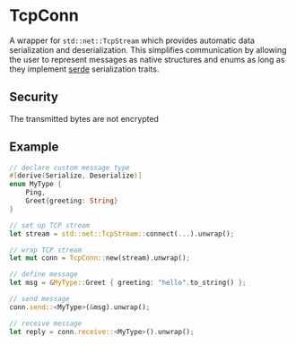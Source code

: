 # TcpConn
A wrapper for `std::net::TcpStream` which provides automatic data serialization
and deserialization. This simplifies communication by allowing the user to
represent messages as native structures and enums as long as they implement
[serde](https://serde.rs/) serialization traits.

## Security
The transmitted bytes are not encrypted

## Example
```rust
// declare custom message type
#[derive(Serialize, Deserialize)]
enum MyType {
    Ping,
    Greet{greeting: String}
}

// set up TCP stream
let stream = std::net::TcpStream::connect(...).unwrap();

// wrap TCP stream
let mut conn = TcpConn::new(stream).unwrap();

// define message
let msg = &MyType::Greet { greeting: "hello".to_string() };

// send message
conn.send::<MyType>(&msg).unwrap();

// receive message
let reply = conn.receive::<MyType>().unwrap();
```
